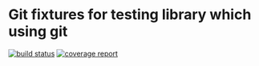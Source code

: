 # Git fixtures for testing library which using git

[![build status](http://gitlab.office.ip.ru/util/git-fixtures/badges/master/build.svg)](http://gitlab.office.ip.ru/util/git-fixtures/commits/master)
[![coverage report](http://gitlab.office.ip.ru/util/git-fixtures/badges/master/coverage.svg)](http://gitlab.office.ip.ru/util/git-fixtures/commits/master)
